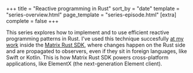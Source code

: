 +++
title = "Reactive programming in Rust"
sort_by = "date"
template = "series-overview.html"
page_template = "series-episode.html"
[extra]
complete = false
+++

This series explores how to implement and to use efficient reactive programming
patterns in Rust. I've used this technique succesfully [at my
work](https://element.io) inside the [Matrix Rust
SDK](https://github.com/matrix-org/matrix-rust-sdk), where changes happen
on the Rust side and are propagated to observers, even if they sit in
foreign languages, like Swift or Kotlin. This is how Matrix Rust SDK powers
cross-platform applications, like ElementX (the next-generation Element
client).
